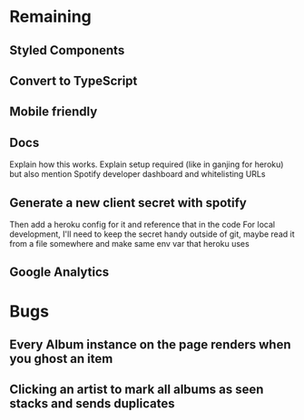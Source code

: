 # Remaining

## Styled Components

## Convert to TypeScript

## Mobile friendly

## Docs
Explain how this works. 
Explain setup required (like in ganjing for heroku) but also mention Spotify developer dashboard and whitelisting URLs

## Generate a new client secret with spotify
Then add a heroku config for it and reference that in the code
For local development, I'll need to keep the secret handy outside of git, maybe read it from a file somewhere and make same env var that heroku uses

## Google Analytics

# Bugs

## Every Album instance on the page renders when you ghost an item

## Clicking an artist to mark all albums as seen stacks and sends duplicates
